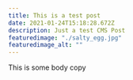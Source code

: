 ```yaml
---
title: This is a test post
date: 2021-01-24T15:18:28.672Z
description: Just a test CMS Post
featuredimage: "./salty_egg.jpg"
featuredimage_alt: ""
---
```

This is some body copy
